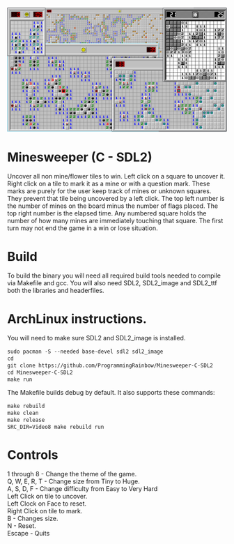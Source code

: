 ![Screenshot](screenshot.png)

# Minesweeper (C - SDL2)
Uncover all non mine/flower tiles to win. Left click on a square to uncover it. Right click on a tile to mark it as a mine or with a question mark. These marks are purely for the user keep track of mines or unknown squares. They prevent that tile being uncovered by a left click. The top left number is the number of mines on the board minus the number of flags placed. The top right number is the elapsed time. Any numbered square holds the number of how many mines are immediately touching that square. The first turn may not end the game in a win or lose situation.

# Build
To build the binary you will need all required build tools needed to compile via Makefile and gcc. You will also need SDL2, SDL2_image and SDL2_ttf both the libraries and headerfiles.

# ArchLinux instructions.
You will need to make sure SDL2 and SDL2_image is installed.
```
sudo pacman -S --needed base-devel sdl2 sdl2_image
cd
git clone https://github.com/ProgrammingRainbow/Minesweeper-C-SDL2
cd Minesweeper-C-SDL2
make run
```
The Makefile builds debug by default. It also supports these commands:
```
make rebuild
make clean
make release
SRC_DIR=Video8 make rebuild run
```
# Controls
1 through 8 - Change the theme of the game.\
Q, W, E, R, T - Change size from Tiny to Huge.\
A, S, D, F - Change difficulty from Easy to Very Hard\
Left Click on tile to uncover.\
Left Clock on Face to reset.\
Right Click on tile to mark.\
B - Changes size. \
N - Reset. \
Escape - Quits
